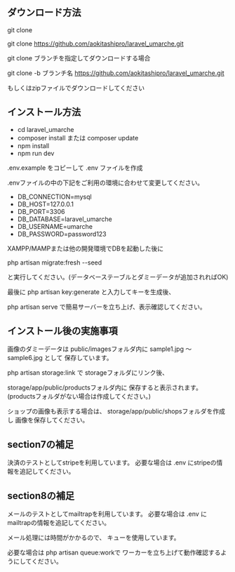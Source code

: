 ## ダウンロード方法

git clone

git clone https://github.com/aokitashipro/laravel_umarche.git

git clone ブランチを指定してダウンロードする場合

git clone -b ブランチ名 https://github.com/aokitashipro/laravel_umarche.git

もしくはzipファイルでダウンロードしてください

## インストール方法

- cd laravel_umarche
- composer install または composer update
- npm install
- npm run dev

.env.example をコピーして .env ファイルを作成

.envファイルの中の下記をご利用の環境に合わせて変更してください。

- DB_CONNECTION=mysql
- DB_HOST=127.0.0.1
- DB_PORT=3306
- DB_DATABASE=laravel_umarche
- DB_USERNAME=umarche
- DB_PASSWORD=password123

XAMPP/MAMPまたは他の開発環境でDBを起動した後に

php artisan migrate:fresh --seed

と実行してください。(データベーステーブルとダミーデータが追加されればOK)

最後に php artisan key:generate と入力してキーを生成後、

php artisan serve で簡易サーバーを立ち上げ、表示確認してください。

## インストール後の実施事項

画像のダミーデータは public/imagesフォルダ内に sample1.jpg 〜 sample6.jpg として 保存しています。

php artisan storage:link で storageフォルダにリンク後、

storage/app/public/productsフォルダ内に 保存すると表示されます。 (productsフォルダがない場合は作成してください。)

ショップの画像も表示する場合は、 storage/app/public/shopsフォルダを作成し 画像を保存してください。

## section7の補足

決済のテストとしてstripeを利用しています。 必要な場合は .env にstripeの情報を追記してください。

## section8の補足

メールのテストとしてmailtrapを利用しています。 必要な場合は .env にmailtrapの情報を追記してください。 

メール処理には時間がかかるので、 キューを使用しています。

必要な場合は php artisan queue:workで ワーカーを立ち上げて動作確認するようにしてください。
